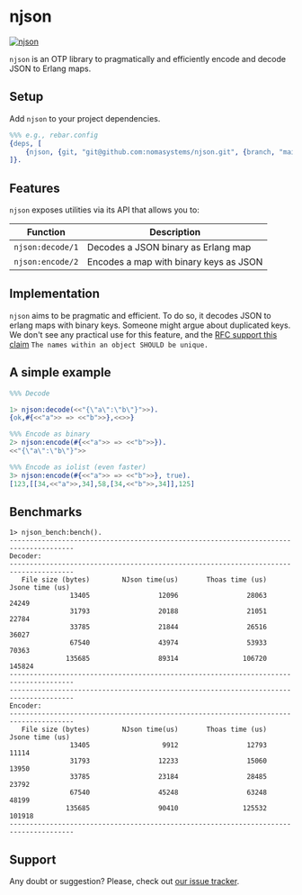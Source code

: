 # njson
[![njson](https://github.com/nomasystems/njson/actions/workflows/ci.yml/badge.svg)](https://github.com/nomasystems/njson/actions/workflows/ci.yml)

`njson` is an OTP library to pragmatically and efficiently encode and decode JSON to Erlang maps.

## Setup

Add `njson` to your project dependencies.

```erl
%%% e.g., rebar.config
{deps, [
    {njson, {git, "git@github.com:nomasystems/njson.git", {branch, "main"}}}
]}.
```

## Features

`njson` exposes utilities via its API that allows you to:

| Function | Description |
| --------  | ------------ |
| `njson:decode/1` | Decodes a JSON binary as Erlang map |
| `njson:encode/2` | Encodes a map with binary keys as JSON |


## Implementation

`njson` aims to be pragmatic and efficient.
To do so, it decodes JSON to erlang maps with binary keys.
Someone might argue about duplicated keys.
We don't see any practical use for this feature,
and the [RFC support this claim](https://datatracker.ietf.org/doc/html/rfc8259#section-4) ``The names within an object SHOULD be unique.`` 

## A simple example

```erl
%%% Decode

1> njson:decode(<<"{\"a\":\"b\"}">>).
{ok,#{<<"a">> => <<"b">>},<<>>}

%%% Encode as binary
2> njson:encode(#{<<"a">> => <<"b">>}).
<<"{\"a\":\"b\"}">>

%%% Encode as iolist (even faster)
3> njson:encode(#{<<"a">> => <<"b">>}, true).
[123,[[34,<<"a">>,34],58,[34,<<"b">>,34]],125]

```

## Benchmarks

```
1> njson_bench:bench().
--------------------------------------------------------------------------------------
Decoder:
--------------------------------------------------------------------------------------
   File size (bytes)        NJson time(us)       Thoas time (us)       Jsone time (us)
               13405                 12096                 28063                 24249
               31793                 20188                 21051                 22784
               33785                 21844                 26516                 36027
               67540                 43974                 53933                 70363
              135685                 89314                106720                145824
--------------------------------------------------------------------------------------
--------------------------------------------------------------------------------------
Encoder:
--------------------------------------------------------------------------------------
   File size (bytes)        NJson time(us)       Thoas time (us)       Jsone time (us)
               13405                  9912                 12793                 11114
               31793                 12233                 15060                 13950
               33785                 23184                 28485                 23792
               67540                 45248                 63248                 48199
              135685                 90410                125532                101918
--------------------------------------------------------------------------------------
```

## Support

Any doubt or suggestion? Please, check out [our issue tracker](https://github.com/nomasystems/njson/issues).
